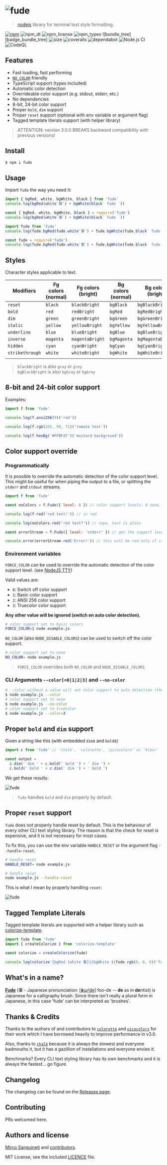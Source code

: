 # ![fude](media/fude-logo.png)

> [nodejs][nodejs] library for terminal text style formatting.

[![npm][badge_npm]][fude]
![npm_dt][badge_npm_dt]
![npm_license][badge_npm_license]
![npm_types][badge_npm_types]
![bundle_tree][badge_bundle_tree]
![size][badge_size]
![coveralls][badge_coveralls]
![dependabot][badge_dependabot]
![Node.js CI][badge_nodejs_ci]
![CodeQL][badge_codeql]

## Features

- Fast loading, fast performing
- [`NO_COLOR`][no_color] friendly
- TypeScript support (types included)
- Automatic color detection
- Overrideable color support (e.g. stdout, stderr, etc.)
- No dependencies
- 8-bit, 24-bit color support
- Proper `bold`, `dim` support
- Proper `reset` support (optional with env variable or argument flag)
- Tagged template literals support (with helper library)

> ATTENTION: version 3.0.0 BREAKS backward compatibility with previous versions!

## Install

```sh
$ npm i fude
```

## Usage

Import `fude` the way you need it:

```ts
import { bgRed, white, bgWhite, black } from 'fude'
console.log(bgRed(white`筆`) + bgWhite(black` fude `))
```

```js
const { bgRed, white, bgWhite, black } = require('fude')
console.log(bgRed(white`筆`) + bgWhite(black` fude `))
```

```js
import fude from 'fude'
console.log(fude.bgRed(fude.white`筆`) + fude.bgWhite(fude.black` fude `))
```

```js
const fude = require('fude')
console.log(fude.bgRed(fude.white`筆`) + fude.bgWhite(fude.black` fude `))
```

## Styles

Character styles applicable to text.

| Modifiers       | Fg colors (normal) | Fg colors (bright) | Bg colors (normal) | Bg colors (bright) |
| --------------- | ------------------ | ------------------ | ------------------ | ------------------ |
| `reset`         | `black`            | `blackBright`      | `bgBlack`          | `bgBlackBright`    |
| `bold`          | `red`              | `redBright`        | `bgRed`            | `bgRedBright`      |
| `dim`           | `green`            | `greenBright`      | `bgGreen`          | `bgGreenBright`    |
| `italic`        | `yellow`           | `yellowBright`     | `bgYellow`         | `bgYellowBright`   |
| `underline`     | `blue`             | `blueBright`       | `bgBlue`           | `bgBlueBright`     |
| `inverse`       | `magenta`          | `magentaBright`    | `bgMagenta`        | `bgMagentaBright`  |
| `hidden`        | `cyan`             | `cyanBright`       | `bgCyan`           | `bgCyanBright`     |
| `strikethrough` | `white`            | `whiteBright`      | `bgWhite`          | `bgWhiteBright`    |
|                 |                    |                    |                    |                    |

> `blackBright` is also `gray` or `grey` \
> `bgBlackBright` is also `bgGray` or `bgGrey`

## 8-bit and 24-bit color support

Examples:

```js
import f from 'fude'

console.log(f.ansi256(9)('red'))

console.log(f.rgb(255, 99, 71)('tomato text'))

console.log(f.hexBg('#FFBF47')('mustard background'))
```

## Color support override

### Programmatically

It is possible to override the automatic detection of the color support level. This might be useful for when piping the output to a file, or splitting the `stderr` and `stdout` streams.

```js
import f from 'fude'

const noColors = f.Fude({ level: 0 }) // color support levels: 0 none, 1 basic, 2 ANSI 256, 3 Truecolor

console.log(f.red('red text!')) // in red

console.log(noColors.red('red text?')) // nope, text is plain

const errorStream = f.Fude({ level: 'stderr' }) // get the support level of `stderr` or `stdout`

console.error(errorStream.red('Error!')) // this will be red only if stderr supports colors
```

### Environment variables

`FORCE_COLOR` can be used to override the automatic detection of the color support level. (see [NodeJS TTY][nodetty])

Valid values are:

- `0`: Switch off color support
- `1`: Basic color support
- `2`: ANSI 256 color support
- `3`: Truecolor color support

**Any other value will be ignored (switch on auto color detection).**

```sh
# color support set to basic colors
FORCE_COLOR=1 node example.js
```

`NO_COLOR` (also `NODE_DISABLE_COLORS`) can be used to switch off the color support.

```sh
# color support set to none
NO_COLOR= node example.js
```

> `FORCE_COLOR` overrides both `NO_COLOR` and `NODE_DISABLE_COLORS`

### CLI Arguments `--color[=0|1|2|3]` and `--no-color`

```sh
# --color without a value will set color support to auto detection (the default)
$ node example.js --color
# color support set to none
$ node example.js --no-color
# color support set to truecolor
$ node example.js --color=3
```

## Proper `bold` and `dim` support

Given a string like this (with embedded `dim`s and `bold`s)

```js
import c from 'fude' // 'chalk', 'colorette', 'picocolors' or 'kleur'

const output =
  c.dim(' dim ' + c.bold(' bold ') + ' dim ') +
  c.bold(' bold ' + c.dim(' dim ') + ' bold ')
```

We get these results:

![fude](media/bold_dim.png)

> `fude` handles `bold` and `dim` properly by default.

## Proper `reset` support

`fude` does not properly handle reset by default. This is the behaviour of every other CLI text styling library. The reason is that the check for reset is expensive, and it is not necessary for most cases.

To fix this, you can use the env variable `HANDLE_RESET` or the argument flag `--handle-reset`.

```sh
# handle reset
HANDLE_RESET= node example.js

# handle reset
node example.js --handle-reset
```

This is what I mean by properly handling `reset`:

![fude](media/reset.png)

## Tagged Template Literals

Tagged template literals are supported with a helper library such as [colorize-template][colorize-template].

```js
import fude from 'fude'
import { createColorize } from 'colorize-template'

const colorize = createColorize(fude)

console.log(colorize`{bgRed {white 筆}}{bgWhite ${fude.rgb(0, 0, 0)('fude ')}}`)
```

## What's in a name?

[**Fude**][ink_brush] (筆 - Japanese pronunciation: [[ɸɯ̟ᵝde̞][ipa]] foo-de -- **de** as in **de**ntist) is Japanese for a calligraphy brush. Since there isn't really a plural form in Japanese, in this case 'fude' can be interpreted as 'brushes'.

## Thanks & Credits

Thanks to the authors of and contributors to [`colorette`][colorette] and [`picocolors`][picocolors] for their work which I have borrowed heavily to improve performance in v3.0.

Also, thanks to [`chalk`][chalk] because it is always the slowest and everyone badmouths it, but it has a gazillion of installations and everyone envies it.

Benchmarks? Every CLI text styling library has its own benchmarks and it is always the fastest... go figure.

## Changelog

The changelog can be found on the [Releases page][releases].

## Contributing

PRs welcomed here.

## Authors and license

[Mirco Sanguineti][msanguineti] and [contributors][contributors].

MIT License, see the included [LICENCE](LICENCE) file.

[msanguineti]: https://github.com/msanguineti/
[repo]: https://github.com/msanguineti/fude
[contributors]: https://github.com/msanguineti/fude/graphs/contributors
[releases]: https://github.com/msanguineti/fude/releases
[nodejs]: https://nodejs.org
[badge_npm]: https://badgen.net/npm/v/fude
[badge_npm_dt]: https://badgen.net/npm/dt/fude
[badge_npm_license]: https://badgen.net/npm/license/fude
[badge_npm_types]: https://badgen.net/npm/types/fude
[badge_size]: https://badgen.net/packagephobia/install/fude
[badge_coveralls]: https://badgen.net/coveralls/c/github/msanguineti/fude/main
[badge_dependabot]: https://badgen.net/github/dependabot/msanguineti/fude
[badge_nodejs_ci]: https://github.com/msanguineti/fude/workflows/Node.js%20CI/badge.svg
[badge_codeql]: https://github.com/msanguineti/fude/workflows/CodeQL/badge.svg
[ink_brush]: https://en.wikipedia.org/wiki/Ink_brush
[ipa]: https://en.wikipedia.org/wiki/Help:IPA/Japanese
[sgr_params]: (https://en.wikipedia.org/wiki/ANSI_escape_code#SGR_parameters)
[fude]: https://npmjs.com/package/fude
[nodetty]: https://nodejs.org/docs/latest-v14.x/api/tty.html#tty_writestream_getcolordepth_env
[colorette]: https://npmjs.com/package/colorette
[picocolors]: https://npmjs.com/package/picocolors
[chalk]: https://npmjs.com/package/chalk
[no_color]: https://no-color.org/
[colorize-template]: https://npmjs.com/package/colorize-template

